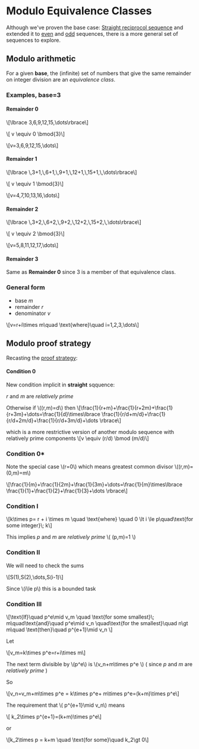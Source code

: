 # Modulo Equivalence Classes

Although we've proven the base case: [Straight reciprocol sequence](straight.md) and extended it to [even](even.md) and [odd](odd.md) sequences, there is a more general set of sequences to explore.

## Modulo arithmetic

For a given __base__, the (infinite) set of numbers that give the same remainder on integer division are an *equivalence class*.

### Examples, base=3

#### Remainder 0
\\[\lbrace 3,6,9,12,15,\dots\rbrace\\]

\\[ v \equiv 0 \bmod{3}\\]

\\[v=3,6,9,12,15,\dots\\]

#### Remainder 1
\\[\lbrace \\,3+1,\\,6+1,\\,9+1,\\,12+1,\\,15+1,\\,\dots\rbrace\\]

\\[ v \equiv 1 \bmod{3}\\]

\\[v=4,7,10,13,16,\dots\\]

#### Remainder 2
\\[\lbrace \\,3+2,\\,6+2,\\,9+2,\\,12+2,\\,15+2,\\,\dots\rbrace\\]

\\[ v \equiv 2 \bmod{3}\\]

\\[v=5,8,11,12,17,\dots\\]

#### Remainder 3

Same as __Remainder 0__ since 3 is a member of that equivalence class.

### General form

* base *m*
* remainder *r*
* denominator *v*

\\[v=r+i\times m\quad \text{where}\quad i=1,2,3,\dots\\]

## Modulo proof strategy

Recasting the [proof strategy](strategy.md):

#### Condition 0
New condition implicit in __straight__ sqquence:

*r* and *m* are *relatively prime*

Otherwise if \\((r,m)=d\\) then
\\[\frac{1}{r+m}+\frac{1}{r+2m}+\frac{1}{r+3m}+\dots=\frac{1}{d}\times\lbrace \frac{1}{r/d+m/d}+\frac{1}{r/d+2m/d}+\frac{1}{r/d+3m/d}+\dots \rbrace\\]

which is a more restrictive version of another modulo sequence with relatively prime components
\\[v \equiv (r/d) \bmod (m/d)\\]

### Condition 0*

Note the special case \\(r=0\\) which means greatest common divisor  \\((r,m)=(0,m)=m\\)

\\[\frac{1}{m}+\frac{1}{2m}+\frac{1}{3m}+\dots=\frac{1}{m}\times\lbrace \frac{1}{1}+\frac{1}{2}+\frac{1}{3}+\dots \rbrace\\]

### Condition I

\\[k\times p= r + i \times m \quad \text{where} \quad 0 \lt i \le p\quad\text{for some integer}\\; k\\]

This implies *p* and *m* are *relatively prime* 
\\( (p,m)=1 \\)

### Condition II

We will need to check the sums

\\[S(1),S(2),\dots,S(i-1)\\]

Since \\(i\le p\\) this is a bounded task

### Condition III

\\[\text{If}\quad p\^e\mid v\_m \quad \text{for some smallest}\\; m\\quad\text{and}\quad p\^e\mid v\_n \quad\text{for the smallest}\quad n\gt m\quad \text{then}\quad p\^{e+1}\mid v\_n \\]

Let

\\[v\_m=k\times p\^e=r+i\times m\\]

The next term divisible by \\(p\^e\\) is \\(v\_n+m\times p\^e \\)  ( since *p* and *m* are *relatively prime* )

So

\\[v\_n=v_m+m\times p\^e = k\times p\^e+ m\times p\^e=(k+m)\times p\^e\\]

The requirement that \\( p\^{e+1}\mid v\_n\\) means

\\[ k_2\times p\^{e+1}=(k+m)\times p\^e\\]

or

\\[k_2\times p = k+m \quad \text{for some}\quad k\_2\gt 0\\]